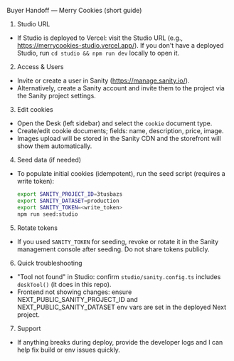 Buyer Handoff — Merry Cookies (short guide)

1. Studio URL

- If Studio is deployed to Vercel: visit the Studio URL (e.g., https://merrycookies-studio.vercel.app/). If you don't have a deployed Studio, run `cd studio && npm run dev` locally to open it.

2. Access & Users

- Invite or create a user in Sanity (https://manage.sanity.io/).
- Alternatively, create a Sanity account and invite them to the project via the Sanity project settings.

3. Edit cookies

- Open the Desk (left sidebar) and select the `cookie` document type.
- Create/edit cookie documents; fields: name, description, price, image.
- Images upload will be stored in the Sanity CDN and the storefront will show them automatically.

4. Seed data (if needed)

- To populate initial cookies (idempotent), run the seed script (requires a write token):
  ```bash
  export SANITY_PROJECT_ID=3tusbazs
  export SANITY_DATASET=production
  export SANITY_TOKEN=<write_token>
  npm run seed:studio
  ```

5. Rotate tokens

- If you used `SANITY_TOKEN` for seeding, revoke or rotate it in the Sanity management console after seeding. Do not share tokens publicly.

6. Quick troubleshooting

- "Tool not found" in Studio: confirm `studio/sanity.config.ts` includes `deskTool()` (it does in this repo).
- Frontend not showing changes: ensure NEXT_PUBLIC_SANITY_PROJECT_ID and NEXT_PUBLIC_SANITY_DATASET env vars are set in the deployed Next project.

7. Support

- If anything breaks during deploy, provide the developer logs and I can help fix build or env issues quickly.
